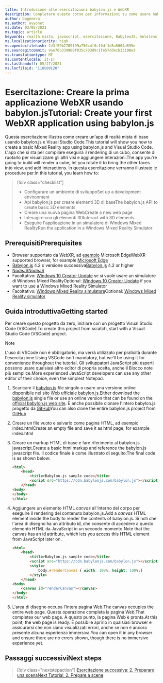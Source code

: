 ```yaml
---
title: Introduzione alle esercitazioni babylon.js e WebXR
description: Completare questo corso per informazioni su come usare babylon.js e creare un'applicazione di realtà mista di base.
author: bogenera
ms.author: ayyonet
ms.date: 03/05/2021
ms.topic: article
keywords: realtà mista, javascript, esercitazione, BabylonJS, hololens, realtà mista, UWP, Windows 10, WebXR, web immersivo
ms.localizationpriority: high
ms.openlocfilehash: 2d3f59b2769f99a756c4f0c10df1d8a8604a595e
ms.sourcegitcommit: 9ae76b339968f035c703d9c1fe57ddecb33198e3
ms.translationtype: MT
ms.contentlocale: it-IT
ms.lasthandoff: 05/27/2021
ms.locfileid: "110600120"
---
```

# <a name="tutorial-create-your-first-webxr-application-using-babylonjs"></a><span data-ttu-id="79895-104">Esercitazione: Creare la prima applicazione WebXR usando babylon.js</span><span class="sxs-lookup"><span data-stu-id="79895-104">Tutorial: Create your first WebXR application using babylon.js</span></span>

<span data-ttu-id="79895-105">Questa esercitazione illustra come creare un'app di realtà mista di base usando babylon.js e Visual Studio Code.</span><span class="sxs-lookup"><span data-stu-id="79895-105">This tutorial will show you how to create a basic Mixed Reality app using babylon.js and Visual Studio Code.</span></span> <span data-ttu-id="79895-106">L'app che si sta per compilare eseguirà il rendering di un cubo, consente di ruotarlo per visualizzare gli altri visi e aggiungere interazioni.</span><span class="sxs-lookup"><span data-stu-id="79895-106">The app you're going to build will render a cube, let you rotate it to bring the other faces into view, and add interactions.</span></span> <span data-ttu-id="79895-107">In questa esercitazione verranno illustrate le procedure per:</span><span class="sxs-lookup"><span data-stu-id="79895-107">In this tutorial, you learn how to:</span></span>

> [!div class="checklist"]
> * <span data-ttu-id="79895-108">Configurare un ambiente di sviluppo</span><span class="sxs-lookup"><span data-stu-id="79895-108">Set up a development environment</span></span>
> * <span data-ttu-id="79895-109">Api babylon.js per creare elementi 3D di base</span><span class="sxs-lookup"><span data-stu-id="79895-109">The babylon.js API to create basic 3D elements</span></span>  
> * <span data-ttu-id="79895-110">Creare una nuova pagina Web</span><span class="sxs-lookup"><span data-stu-id="79895-110">Create a new web page</span></span>
> * <span data-ttu-id="79895-111">Interagire con gli elementi 3D</span><span class="sxs-lookup"><span data-stu-id="79895-111">Interact with 3D elements</span></span>
> * <span data-ttu-id="79895-112">Eseguire l'applicazione in un simulatore di Windows Mixed Reality</span><span class="sxs-lookup"><span data-stu-id="79895-112">Run the application in a Windows Mixed Reality Simulator</span></span>

## <a name="prerequisites"></a><span data-ttu-id="79895-113">Prerequisiti</span><span class="sxs-lookup"><span data-stu-id="79895-113">Prerequisites</span></span>

* <span data-ttu-id="79895-114">Browser supportato da WebXR, ad [esempio](../../../../whats-new/new-microsoft-edge.md) Microsoft Edge</span><span class="sxs-lookup"><span data-stu-id="79895-114">WebXR-supported browser, for example [Microsoft Edge](../../../../whats-new/new-microsoft-edge.md)</span></span>
* <span data-ttu-id="79895-115">[Babylon.js](https://doc.babylonjs.com/divingDeeper/developWithBjs/frameworkVers) 4.2 o versione successiva</span><span class="sxs-lookup"><span data-stu-id="79895-115">[Babylon.js](https://doc.babylonjs.com/divingDeeper/developWithBjs/frameworkVers) 4.2 or higher</span></span>
* [<span data-ttu-id="79895-116">NodeJS</span><span class="sxs-lookup"><span data-stu-id="79895-116">NodeJS</span></span>](https://nodejs.org/)
* <span data-ttu-id="79895-117">Facoltativo: [Windows 10 Creator Update](https://www.microsoft.com/software-download/windows10) se si vuole usare un simulatore di Windows Mixed Reality</span><span class="sxs-lookup"><span data-stu-id="79895-117">Optional: [Windows 10 Creator Update](https://www.microsoft.com/software-download/windows10) if you want to use a Windows Mixed Reality Simulator</span></span>
* <span data-ttu-id="79895-118">Facoltativo: [Windows Mixed Reality simulatore](../../../platform-capabilities-and-apis/using-the-windows-mixed-reality-simulator.md)</span><span class="sxs-lookup"><span data-stu-id="79895-118">Optional: [Windows Mixed Reality simulator](../../../platform-capabilities-and-apis/using-the-windows-mixed-reality-simulator.md)</span></span>

## <a name="getting-started"></a><span data-ttu-id="79895-119">Guida introduttiva</span><span class="sxs-lookup"><span data-stu-id="79895-119">Getting started</span></span>

<span data-ttu-id="79895-120">Per creare questo progetto da zero, iniziare con un progetto Visual Studio Code (VSCode).</span><span class="sxs-lookup"><span data-stu-id="79895-120">To create this project from scratch, start with a Visual Studio Code (VSCode) project.</span></span>

> [!NOTE]
> <span data-ttu-id="79895-121">L'uso di VSCode non è obbligatorio, ma verrà utilizzato per praticità durante l'esercitazione.</span><span class="sxs-lookup"><span data-stu-id="79895-121">Using VSCode isn't mandatory, but we'll be using it for convenience throughout the tutorial.</span></span> <span data-ttu-id="79895-122">Gli sviluppatori JavaScript più esperti possono usare qualsiasi altro editor di propria scelta, anche il Blocco note più semplice.</span><span class="sxs-lookup"><span data-stu-id="79895-122">More experienced JavaScript developers can use any other editor of their choice, even the simplest Notepad.</span></span>

1. <span data-ttu-id="79895-123">Scaricare il [babylon.js](https://doc.babylonjs.com/divingDeeper/developWithBjs/frameworkVers) file singolo o usare una versione online disponibile nel sito [Web ufficiale babylon.js](https://doc.babylonjs.com/divingDeeper/developWithBjs/frameworkVers).</span><span class="sxs-lookup"><span data-stu-id="79895-123">Either download the [babylon.js](https://doc.babylonjs.com/divingDeeper/developWithBjs/frameworkVers) single file or use an online version that can be found on the [official babylon.js web site](https://doc.babylonjs.com/divingDeeper/developWithBjs/frameworkVers).</span></span> <span data-ttu-id="79895-124">È anche possibile clonare l'intero babylon.js progetto da [GitHub](https://github.com/BabylonJS/Babylon.js)</span><span class="sxs-lookup"><span data-stu-id="79895-124">You can also clone the entire babylon.js project from [GitHub](https://github.com/BabylonJS/Babylon.js)</span></span>
1. <span data-ttu-id="79895-125">Creare un file vuoto e salvarlo come pagina HTML, ad esempio index.html</span><span class="sxs-lookup"><span data-stu-id="79895-125">Create an empty file and save it as html page, for example index.html</span></span>
1. <span data-ttu-id="79895-126">Creare un markup HTML di base e fare riferimento al babylon.js javascript.</span><span class="sxs-lookup"><span data-stu-id="79895-126">Create a basic html markup and reference the babylon.js javascript file.</span></span> <span data-ttu-id="79895-127">Il codice finale è come illustrato di seguito:</span><span class="sxs-lookup"><span data-stu-id="79895-127">The final code is as shown below:</span></span>

    ```html
    <html>
        <head>
            <title>Babylon.js sample code</title>
            <script src="https://cdn.babylonjs.com/babylon.js"></script>
        </head>
    <body>
    </body>
    </html>
    ```

1. <span data-ttu-id="79895-128">Aggiungere un elemento HTML *canvas* all'interno del corpo per eseguire il rendering del contenuto babylon.js.</span><span class="sxs-lookup"><span data-stu-id="79895-128">Add a *canvas* HTML element inside the body to render the contents of babylon.js.</span></span> <span data-ttu-id="79895-129">Si noti che l'area di disegno ha un attributo id, che consente di accedere a questo elemento HTML da JavaScript in un secondo momento.</span><span class="sxs-lookup"><span data-stu-id="79895-129">Note that the canvas has an id attribute, which lets you access this HTML element from JavaScript later on.</span></span>

    ```html
    <html>
        <head>
            <title>Babylon.js sample code</title>
            <script src="https://cdn.babylonjs.com/babylon.js"></script>
            <style>
                body,#renderCanvas { width: 100%; height: 100%;}
            </style>
        </head>
    <body>
        <canvas id="renderCanvas"></canvas>
    </body>
    </html>
    ```

1. <span data-ttu-id="79895-130">L'area di disegno occupa l'intera pagina Web.</span><span class="sxs-lookup"><span data-stu-id="79895-130">The canvas occupies the entire web page.</span></span> <span data-ttu-id="79895-131">Questa operazione completa la pagina Web.</span><span class="sxs-lookup"><span data-stu-id="79895-131">That completes our web page.</span></span> <span data-ttu-id="79895-132">A questo punto, la pagina Web è pronta.</span><span class="sxs-lookup"><span data-stu-id="79895-132">At this point, the web page is ready.</span></span> <span data-ttu-id="79895-133">È possibile aprirlo in qualsiasi browser e assicurarsi che non siano visualizzati errori, anche se non è ancora presente alcuna esperienza immersiva.</span><span class="sxs-lookup"><span data-stu-id="79895-133">You can open it in any browser and ensure there are no errors shown, though there is no immersive experience yet.</span></span>

## <a name="next-steps"></a><span data-ttu-id="79895-134">Passaggi successivi</span><span class="sxs-lookup"><span data-stu-id="79895-134">Next steps</span></span>

> [!div class="nextstepaction"]
> [<span data-ttu-id="79895-135">Esercitazione successiva: 2. Preparare una scena</span><span class="sxs-lookup"><span data-stu-id="79895-135">Next Tutorial: 2. Prepare a scene</span></span>](prepare-scene-02.md)